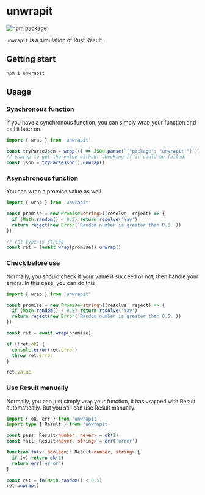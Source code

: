 # unwrapit

<p>
  <a href="https://npmjs.com/package/unwrapit"><img src="https://img.shields.io/npm/v/unwrapit.svg" alt="npm package"></a>
</p>

`unwrapit` is a simulation of Rust Result.

## Getting start

```shell
npm i unwrapit
```

## Usage

### Synchronous function

If you have a synchronous function, you can simply wrap your function and call
it later on.

```ts
import { wrap } from 'unwrapit'

const tryParseJson = wrap(() => JSON.parse(`{"package": "unwrapit!"}`))
// unwrap to get the value without checking if it could be failed.
const json = tryParseJson().unwrap()
```

### Asynchronous function

You can wrap a promise value as well.

```ts
import { wrap } from 'unwrapit'

const promise = new Promise<string>((resolve, reject) => {
  if (Math.random() < 0.5) return resolve('Yay')
  return reject(new Error('Random number is greater than 0.5.'))
})

// ret type is string
const ret = (await wrap(promise)).unwrap()
```

### Check before use

Normally, you should check if your value if succeed or not, then handle your
errors. In this case, you can do this

```ts
import { wrap } from 'unwrapit'

const promise = new Promise<string>((resolve, reject) => {
  if (Math.random() < 0.5) return resolve('Yay')
  return reject(new Error('Random number is greater than 0.5.'))
})

const ret = await wrap(promise)

if (!ret.ok) {
  console.error(ret.error)
  throw ret.error
}

ret.value
```

### Use Result manually

Normally, you can just simply `wrap` your function, it has `wrap`ped with Result
automatically. But you still can use Result manually.

```ts
import { ok, err } from 'unwrapit'
import type { Result } from 'unwrapit'

const pass: Result<number, never> = ok(1)
const fail: Result<never, string> = err('error')

function fn(v: boolean): Result<number, string> {
  if (v) return ok(1)
  return err('error')
}

const ret = fn(Math.random() < 0.5)
ret.unwrap()
```
